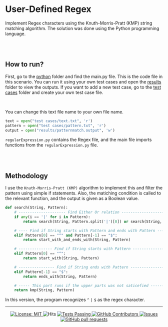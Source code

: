 # User-Defined Regex
Implement Regex characters using the Knuth-Morris-Pratt (KMP) string matching algorithm. The solution was done using the Python programming language. 

<br /><br />
## How to run?
First, go to the [python](https://github.com/DasunThathsara/User-defined-Regex/tree/main/Python) folder and find the main.py file. This is the code file in this scenario. You can run it using your own test cases and open the [results](https://github.com/DasunThathsara/User-defined-Regex/tree/main/Python/results) folder to view the outputs. If you want to add a new test case, go to the [test cases](https://github.com/DasunThathsara/User-defined-Regex/tree/main/Python/test%20cases) folder and create your own test case file.


<br />

You can change this text file name to your own file name.
```python
text = open("test cases/text.txt", 'r')
pattern = open("test cases/pattern.txt", 'r')
output = open("results/patternmatch.output", 'w')
```

`regularExpression.py` contains the Regex file, and the main file imports functions from the `regularExpression.py` file.

<br /><br />

## Methodology
I use the `Knuth-Morris-Pratt (KMP)` algorithm to implement this and filter the pattern using simple if statements. Also, the matiching condition is called to the relevant function, and the output is given as a Boolean value.

```python
def search(String, Pattern):
    # --------------------- Find Either Or relation --------------------
    if any(i == '|' for i in Pattern):
        return search(String, Pattern.split('|')[0]) or search(String, Pattern.split('|')[1])

    # ---- Find if String starts with Pattern and ends with Pattern ----
    elif Pattern[0] == "^" and Pattern[-1] == "$":
        return start_with_and_ends_with(String, Pattern)

    # --------------- Find if String starts with Pattern ---------------
    elif Pattern[0] == "^":
        return start_with(String, Pattern)

    # ---------------- Find if String ends with Pattern ----------------
    elif Pattern[-1] == "$":
        return ends_with(String, Pattern)

    # ----- This part runs if the upper parts was not saticefied -------
    return kmp(String, Pattern)
```

In this version, the program recognizes `^` `|` `$` as the regex character.


____
<p align="center">
    <a href="https://github.com/UltiRequiem/python-projects-for-intermediates/blob/main/LICENSE">
      <img alt="License: MIT" src="https://black.readthedocs.io/en/stable/_static/license.svg">
    </a
    &nbsp;
    <a href="https://hits.sh/github.com/DasunThathsara/User-defined-Regex/">
      <img alt="Hits" src="https://hits.sh/github.com/DasunThathsara/User-defined-Regex.svg?label=Views"/>
    </a>
    <a href="https://github.com/DasunThathsara/User-defined-Regex/actions">
      <img alt="Tests Passing" src="https://github.com/anuraghazra/github-readme-stats/workflows/Test/badge.svg" />
    </a>
    <a href="https://github.com/DasunThathsara/User-defined-Regex/graphs/contributors">
      <img alt="GitHub Contributors" src="https://img.shields.io/github/contributors/DasunThathsara/User-defined-Regex" />
    </a>
    <a href="https://github.com/DasunThathsara/User-defined-Regex/issues">
      <img alt="Issues" src="https://img.shields.io/github/issues/DasunThathsara/User-defined-Regex?color=0088ff" />
    </a>
    <a href="https://github.com/DasunThathsara/User-defined-Regex/pulls">
      <img alt="GitHub pull requests" src="https://img.shields.io/github/issues-pr/DasunThathsara/User-defined-Regex?color=0088ff" />
    </a>
  </p>
